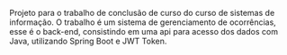 Projeto para o trabalho de conclusão de curso do curso de sistemas de informação.
O trabalho é um sistema de gerenciamento de ocorrências, esse é o back-end, consistindo em uma api 
para acesso dos dados com Java, utilizando Spring Boot e JWT Token.
